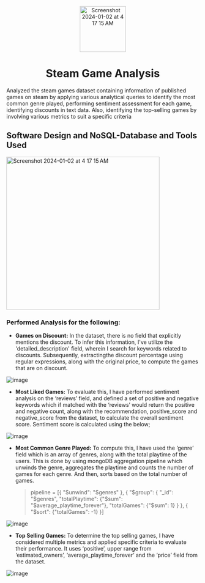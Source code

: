 <p align="center">
<img width="120" height = "120" align = "center" alt="Screenshot 2024-01-02 at 4 17 15 AM" src="https://github.com/achaud25/steam-game-analysis/assets/113392203/8d3f04cd-40a7-4906-a7cf-e2c46a710a97">
</p>

<h1 align="center">Steam Game Analysis</h1>
Analyzed the steam games dataset containing information of published games on steam by applying various analytical queries to identify the most common genre played, performing sentiment assessment for each game, identifying discounts in text data. Also, identifying the top-selling games by involving various metrics to suit a specific criteria

## Software Design and NoSQL-Database and Tools Used

<img width="400" alt="Screenshot 2024-01-02 at 4 17 15 AM" src="https://github.com/achaud25/steam-game-analysis/assets/113392203/fe1d75f6-e4af-4303-b248-862f539fc9e6">


### Performed Analysis for the following:

- <b>Games on Discount:</b> In the dataset, there is no field that explicitly mentions the discount. To infer this information, I've utilize the 'detailed_description' field, wherein I search for keywords related to discounts. Subsequently, extractingthe discount percentage using regular expressions, along with the original price, to compute the games that are on
discount.

![image](https://github.com/achaud25/steam-game-analysis/assets/113392203/88c43ede-39af-467c-9bc8-42a52176162c)


- <b>Most Liked Games:</b> To evaluate this, I have performed sentiment analysis on the ‘reviews’ field, and defined a set of positive and negative keywords which if matched with the ‘reviews’ would return the positive and negative count, along with the recommendation, positive_score and negative_score from the dataset, to calculate the overall sentiment score.
Sentiment score is calculated using the below;

![image](https://github.com/achaud25/steam-game-analysis/assets/113392203/5e4001d9-99d8-478a-8059-a3c72cad9824)


- <b>Most Common Genre Played:</b> To compute this, I have used the ‘genre’ field which is an array of genres, along with the total playtime of the users. This is done by using mongoDB aggregation pipeline which unwinds the genre, aggregates the playtime and counts the number of games for each genre. And then, sorts based on the total number of games.


   > pipeline = [{ "$unwind": "$genres" }, { "$group": { "_id": "$genres", "totalPlaytime": {"$sum": "$average_playtime_forever"}, "totalGames": {"$sum": 1} } }, { "$sort": {"totalGames": -1} }]



![image](https://github.com/achaud25/steam-game-analysis/assets/113392203/ae510f47-3ae0-4595-81cd-aa6d8462f9e6)

- <b>Top Selling Games:</b> To determine the top selling games, I have considered multiple metrics and applied specific criteria to evaluate their performance. It uses ‘positive’, upper range from ‘estimated_owners’, ‘average_playtime_forever’ and the ‘price’ field from the dataset.

![image](https://github.com/achaud25/steam-game-analysis/assets/113392203/f2949664-4c83-420f-884c-cc87e0440552)
